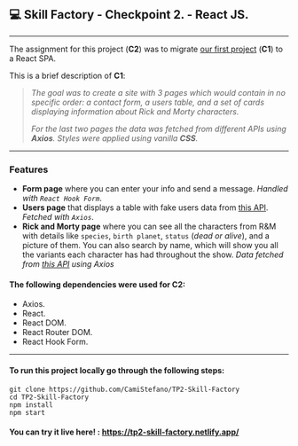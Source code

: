 ## **💻 Skill Factory - Checkpoint 2.** - **React JS.**

---

The assignment for this project (**C2**) was to migrate [our first project](https://github.com/avilalte/TP1-Skill-Factory) (**C1**) to a React SPA.

This is a brief description of **C1**:

> _The goal was to create a site with 3 pages which would contain in no specific order: a contact form, a users table, and a set of cards displaying information about Rick and Morty characters._
>
> _For the last two pages the data was fetched from different APIs using **Axios**. Styles were applied using vanilla **CSS**._

---

### Features

- **Form page** where you can enter your info and send a message. _Handled with `React Hook Form`_.
- **Users page** that displays a table with fake users data from [this API](https://jsonplaceholder.typicode.com/users). _Fetched with `Axios`_.
- **Rick and Morty page** where you can see all the characters from R&M with details like `species`, `birth planet`, `status` (_dead or alive_), and a picture of them. You can also search by name, which will show you all the variants each character has had throughout the show. _Data fetched from [this API](https://rickandmortyapi.com/) using Axios_

#### The following dependencies were used for **C2**:

- Axios.
- React.
- React DOM.
- React Router DOM.
- React Hook Form.

---

#### To run this project locally go through the following steps:

```
git clone https://github.com/CamiStefano/TP2-Skill-Factory
cd TP2-Skill-Factory
npm install
npm start
```

#### You can try it live here! : https://tp2-skill-factory.netlify.app/
